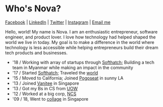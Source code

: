 # Who's Nova?

[Facebook](https://www.facebook.com/novasaintftw) | [LinkedIn](https://www.linkedin.com/in/novasaint) | [Twitter](https://www.twitter.com/_novasaint_) | [Instagram](https://www.instagram.com/novasaint/) | [Email me](mailto:nova@softhatch.com)

Hello, world! My name is Nova. I am an enthusiastic entrepreneur, software engineer, and product lover. I love how technology had helped shaped the world we live in today. My goal is to make a difference in the world where technology is less accessible while helping entrepreneurs build their dream tech products and businesses.

- '18 / Working with array of startups through [Softhatch](https://www.softhatch.com); Building a tech team in Myanmar while making an impact in the community
- '17 / Started [Softhatch](https://www.softhath.com); Traveled the [world](https://www.instagram.com/novasaint/)
- '15 / Moved to California; Joined [Pogoseat](https://www.pogoseat.com) in sunny LA
- '13 / Joined [Vanitee](https://www.vanitee.com/) in Singapore
- '13 / Got my Bs in CS from [UOW](https://www.uow.edu.au/)
- '12 / Worked at a big corp, [NCS](https://www.ncs.com.sg)
- '09 / 18, Went to [collage](https://www.tp.edu.sh) in Singapore
